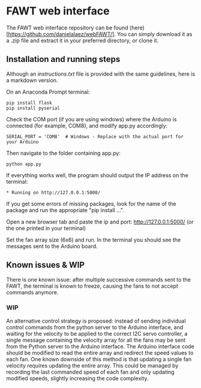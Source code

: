 # FAWT web interface

The FAWT web interface repository can be found (here)[https://github.com/danielalaez/webFAWT/]. You can simply download it as a .zip file and extract it in your preferred directory, or clone it.

## Installation and running steps
Although an *instructions.txt* file is provided with the same guidelines, here is a markdown version.

On an Anaconda Prompt terminal:

```
pip install flask
pip install pyserial
```

Check the COM port (if you are using windows) where the Arduino is connected (for example, COM8), and modify app.py accordingly: 

```
SERIAL_PORT = 'COM8'  # Windows - Replace with the actual port for your Arduino
```

Then navigate to the folder containing app.py:

```
python app.py
```

If everything works well, the program should output the IP address on the terminal:

```
* Running on http://127.0.0.1:5000/
```

If you get some errors of missing packages, look for the name of the package and run the appropriate "pip install ...".

Open a new browser tab and paste the ip and port: http://127.0.0.1:5000/ (or the one printed in your terminal)

Set the fan array size (6x6) and run. In the terminal you should see the messages sent to the Arduino board.

## Known issues & WIP
There is one known issue: after multiple successive commands sent to the FAWT, the terminal is known to freeze, causing the fans to not accept commands anymore.

### WIP 
An alternative control strategy is proposed: instead of sending individual control commands from the python server to the Arduino interface, and waiting for the velocity to be applied to the correct I2C servo controller, a single message containing the velocity array for all the fans may be sent from the Python server to the Arduino interface. The Arduino interface code should be modified to read the entire array and redirect the speed values to each fan. One known downside of this method is that updating a single fan velocity requires updating the entire array. This could be managed by recording the last commanded speed of each fan and only updating modified speeds, slightly increasing the code complexity.